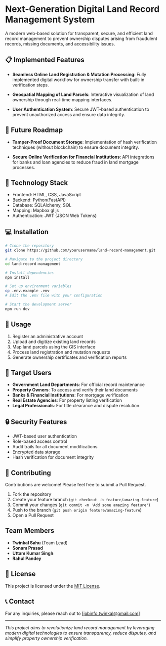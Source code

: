 # Next-Generation Digital Land Record Management System

A modern web-based solution for transparent, secure, and efficient land record management to prevent ownership disputes arising from fraudulent records, missing documents, and accessibility issues.

## 📋 Implemented Features

- **Seamless Online Land Registration & Mutation Processing**: Fully implemented digital workflow for ownership transfer with built-in verification steps.
  
- **Geospatial Mapping of Land Parcels**: Interactive visualization of land ownership through real-time mapping interfaces.

- **User Authentication System**: Secure JWT-based authentication to prevent unauthorized access and ensure data integrity.

## 🚀 Future Roadmap

- **Tamper-Proof Document Storage**: Implementation of hash verification techniques (without blockchain) to ensure document integrity.

- **Secure Online Verification for Financial Institutions**: API integrations for banks and loan agencies to reduce fraud in land mortgage processes.

## 🔧 Technology Stack

- Frontend: HTML, CSS, JavaScript 
- Backend: Python(FastAPI)
- Database: SQLAlchemy, SQL
- Mapping: Mapbox gl js
- Authentication: JWT (JSON Web Tokens)

## 💻 Installation

```bash
# Clone the repository
git clone https://github.com/yourusername/land-record-management.git

# Navigate to the project directory
cd land-record-management

# Install dependencies
npm install

# Set up environment variables
cp .env.example .env
# Edit the .env file with your configuration

# Start the development server
npm run dev
```

## 🚀 Usage

1. Register an administrative account
2. Upload and digitize existing land records
3. Map land parcels using the GIS interface
4. Process land registration and mutation requests
5. Generate ownership certificates and verification reports

## 👥 Target Users

- **Government Land Departments**: For official record maintenance
- **Property Owners**: To access and verify their land documents
- **Banks & Financial Institutions**: For mortgage verification
- **Real Estate Agencies**: For property listing verification
- **Legal Professionals**: For title clearance and dispute resolution

## 🔒 Security Features

- JWT-based user authentication
- Role-based access control
- Audit trails for all document modifications
- Encrypted data storage
- Hash verification for document integrity

## 🤝 Contributing

Contributions are welcome! Please feel free to submit a Pull Request.

1. Fork the repository
2. Create your feature branch (`git checkout -b feature/amazing-feature`)
3. Commit your changes (`git commit -m 'Add some amazing feature'`)
4. Push to the branch (`git push origin feature/amazing-feature`)
5. Open a Pull Request


## Team Members 
- **Twinkal Sahu** (Team Lead)
- **Sonam Prasad**
- **Uttam Kumar Singh**
- **Rahul Pandey**


## 📄 License

This project is licensed under the [MIT License](LICENSE).

## 📞 Contact

For any inquiries, please reach out to [jobinfo.twinkal@gmail.com]

---

*This project aims to revolutionize land record management by leveraging modern digital technologies to ensure transparency, reduce disputes, and simplify property ownership verification.*